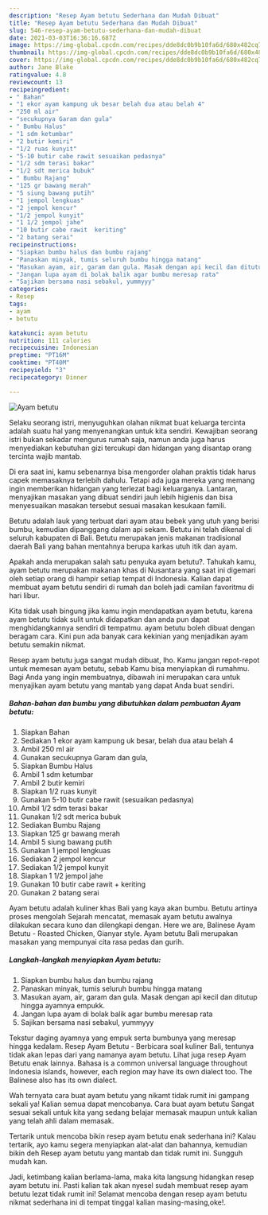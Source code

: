 ```yaml
---
description: "Resep Ayam betutu Sederhana dan Mudah Dibuat"
title: "Resep Ayam betutu Sederhana dan Mudah Dibuat"
slug: 546-resep-ayam-betutu-sederhana-dan-mudah-dibuat
date: 2021-03-03T16:36:16.687Z
image: https://img-global.cpcdn.com/recipes/dde8dc0b9b10fa6d/680x482cq70/ayam-betutu-foto-resep-utama.jpg
thumbnail: https://img-global.cpcdn.com/recipes/dde8dc0b9b10fa6d/680x482cq70/ayam-betutu-foto-resep-utama.jpg
cover: https://img-global.cpcdn.com/recipes/dde8dc0b9b10fa6d/680x482cq70/ayam-betutu-foto-resep-utama.jpg
author: Jane Blake
ratingvalue: 4.8
reviewcount: 13
recipeingredient:
- " Bahan"
- "1 ekor ayam kampung uk besar belah dua atau belah 4"
- "250 ml air"
- "secukupnya Garam dan gula"
- " Bumbu Halus"
- "1 sdm ketumbar"
- "2 butir kemiri"
- "1/2 ruas kunyit"
- "5-10 butir cabe rawit sesuaikan pedasnya"
- "1/2 sdm terasi bakar"
- "1/2 sdt merica bubuk"
- " Bumbu Rajang"
- "125 gr bawang merah"
- "5 siung bawang putih"
- "1 jempol lengkuas"
- "2 jempol kencur"
- "1/2 jempol kunyit"
- "1 1/2 jempol jahe"
- "10 butir cabe rawit  keriting"
- "2 batang serai"
recipeinstructions:
- "Siapkan bumbu halus dan bumbu rajang"
- "Panaskan minyak, tumis seluruh bumbu hingga matang"
- "Masukan ayam, air, garam dan gula. Masak dengan api kecil dan ditutup hingga ayamnya empukk."
- "Jangan lupa ayam di bolak balik agar bumbu meresap rata"
- "Sajikan bersama nasi sebakul, yummyyy"
categories:
- Resep
tags:
- ayam
- betutu

katakunci: ayam betutu 
nutrition: 111 calories
recipecuisine: Indonesian
preptime: "PT16M"
cooktime: "PT40M"
recipeyield: "3"
recipecategory: Dinner

---
```



![Ayam betutu](https://img-global.cpcdn.com/recipes/dde8dc0b9b10fa6d/680x482cq70/ayam-betutu-foto-resep-utama.jpg)

Selaku seorang istri, menyuguhkan olahan nikmat buat keluarga tercinta adalah suatu hal yang menyenangkan untuk kita sendiri. Kewajiban seorang istri bukan sekadar mengurus rumah saja, namun anda juga harus menyediakan kebutuhan gizi tercukupi dan hidangan yang disantap orang tercinta wajib mantab.

Di era  saat ini, kamu sebenarnya bisa mengorder olahan praktis tidak harus capek memasaknya terlebih dahulu. Tetapi ada juga mereka yang memang ingin memberikan hidangan yang terlezat bagi keluarganya. Lantaran, menyajikan masakan yang dibuat sendiri jauh lebih higienis dan bisa menyesuaikan masakan tersebut sesuai masakan kesukaan famili. 

Betutu adalah lauk yang terbuat dari ayam atau bebek yang utuh yang berisi bumbu, kemudian dipanggang dalam api sekam. Betutu ini telah dikenal di seluruh kabupaten di Bali. Betutu merupakan jenis makanan tradisional daerah Bali yang bahan mentahnya berupa karkas utuh itik dan ayam.

Apakah anda merupakan salah satu penyuka ayam betutu?. Tahukah kamu, ayam betutu merupakan makanan khas di Nusantara yang saat ini digemari oleh setiap orang di hampir setiap tempat di Indonesia. Kalian dapat membuat ayam betutu sendiri di rumah dan boleh jadi camilan favoritmu di hari libur.

Kita tidak usah bingung jika kamu ingin mendapatkan ayam betutu, karena ayam betutu tidak sulit untuk didapatkan dan anda pun dapat menghidangkannya sendiri di tempatmu. ayam betutu boleh dibuat dengan beragam cara. Kini pun ada banyak cara kekinian yang menjadikan ayam betutu semakin nikmat.

Resep ayam betutu juga sangat mudah dibuat, lho. Kamu jangan repot-repot untuk memesan ayam betutu, sebab Kamu bisa menyiapkan di rumahmu. Bagi Anda yang ingin membuatnya, dibawah ini merupakan cara untuk menyajikan ayam betutu yang mantab yang dapat Anda buat sendiri.

<!--inarticleads1-->

##### Bahan-bahan dan bumbu yang dibutuhkan dalam pembuatan Ayam betutu:

1. Siapkan  Bahan
1. Sediakan 1 ekor ayam kampung uk besar, belah dua atau belah 4
1. Ambil 250 ml air
1. Gunakan secukupnya Garam dan gula,
1. Siapkan  Bumbu Halus
1. Ambil 1 sdm ketumbar
1. Ambil 2 butir kemiri
1. Siapkan 1/2 ruas kunyit
1. Gunakan 5-10 butir cabe rawit (sesuaikan pedasnya)
1. Ambil 1/2 sdm terasi bakar
1. Gunakan 1/2 sdt merica bubuk
1. Sediakan  Bumbu Rajang
1. Siapkan 125 gr bawang merah
1. Ambil 5 siung bawang putih
1. Gunakan 1 jempol lengkuas
1. Sediakan 2 jempol kencur
1. Sediakan 1/2 jempol kunyit
1. Siapkan 1 1/2 jempol jahe
1. Gunakan 10 butir cabe rawit + keriting
1. Gunakan 2 batang serai


Ayam betutu adalah kuliner khas Bali yang kaya akan bumbu. Betutu artinya proses mengolah Sejarah mencatat, memasak ayam betutu awalnya dilakukan secara kuno dan dilengkapi dengan. Here we are, Balinese Ayam Betutu - Roasted Chicken, Gianyar style. Ayam betutu Bali merupakan masakan yang mempunyai cita rasa pedas dan gurih. 

<!--inarticleads2-->

##### Langkah-langkah menyiapkan Ayam betutu:

1. Siapkan bumbu halus dan bumbu rajang
1. Panaskan minyak, tumis seluruh bumbu hingga matang
1. Masukan ayam, air, garam dan gula. Masak dengan api kecil dan ditutup hingga ayamnya empukk.
1. Jangan lupa ayam di bolak balik agar bumbu meresap rata
1. Sajikan bersama nasi sebakul, yummyyy


Tekstur daging ayamnya yang empuk serta bumbunya yang meresap hingga kedalam. Resep Ayam Betutu - Berbicara soal kuliner Bali, tentunya tidak akan lepas dari yang namanya ayam betutu. Lihat juga resep Ayam Betutu enak lainnya. Bahasa is a common universal language throughout Indonesia islands, however, each region may have its own dialect too. The Balinese also has its own dialect. 

Wah ternyata cara buat ayam betutu yang nikamt tidak rumit ini gampang sekali ya! Kalian semua dapat mencobanya. Cara buat ayam betutu Sangat sesuai sekali untuk kita yang sedang belajar memasak maupun untuk kalian yang telah ahli dalam memasak.

Tertarik untuk mencoba bikin resep ayam betutu enak sederhana ini? Kalau tertarik, ayo kamu segera menyiapkan alat-alat dan bahannya, kemudian bikin deh Resep ayam betutu yang mantab dan tidak rumit ini. Sungguh mudah kan. 

Jadi, ketimbang kalian berlama-lama, maka kita langsung hidangkan resep ayam betutu ini. Pasti kalian tak akan nyesel sudah membuat resep ayam betutu lezat tidak rumit ini! Selamat mencoba dengan resep ayam betutu nikmat sederhana ini di tempat tinggal kalian masing-masing,oke!.

